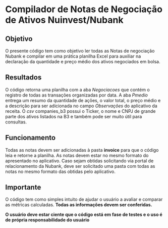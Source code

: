 # Compilador de Notas de Negociação de Ativos Nuinvest/Nubank
## Objetivo
O presente código tem como objetivo ler todas as Notas de negociação Nubank e compilar em uma prática planilha Excel para auxiliar na declaração da quantidade e preço médio dos ativos negociados em bolsa.

## Resultados
O código retorna uma planilha com a aba _Negociacoes_ que contém o registro de todas as transações organizadas por data.
A aba _Pmedio_ entrega um resumo da quantidade de ações, o valor total, o preço médio e a descrição para ser adicionada no campo _Observações_ do aplicativo da receita.
O _csv_ companies_b3 possui o Ticker, o nome e CNPJ de grande parte dos ativos listados na B3 e também pode ser muito útil para consultas.

## Funcionamento
Todas as notas devem ser adicionadas à pasta **invoice** para que o código leia e retorne a planilha.
As notas devem estar no mesmo formato do apresentado no aplicativo. Caso sejam obtidas solicitando via portal de relacionamento da Nubank, deve ser solicitado uma pasta com todas as notas no mesmo formato das obtidas pelo aplicativo.

## Importante
O código tem como simples intuito de ajudar o usuário a avaliar e comparar as métricas calculadas. **Todas as informações devem ser conferidas.**

**O usuário deve estar ciente que o código está em fase de testes e o uso é de própria responsabilidade do usuário**
